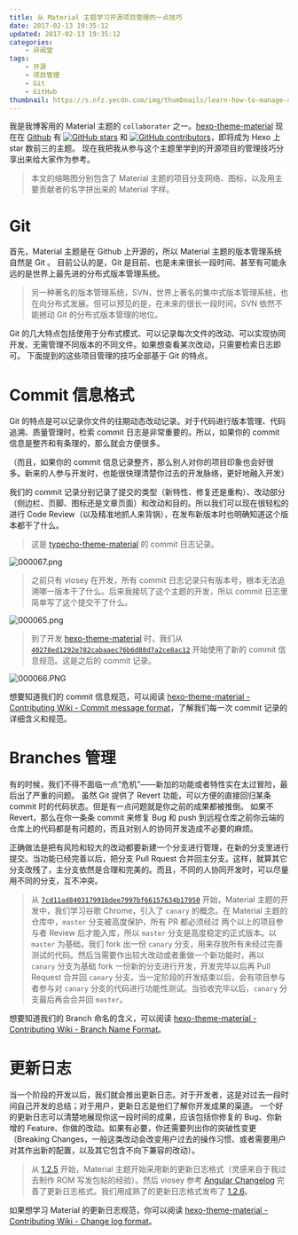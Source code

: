 ```yaml
---
title: 从 Material 主题学习开源项目管理的一点技巧
date: 2017-02-13 19:35:12
updated: 2017-02-13 19:35:12
categories:
    - 异闻堂
tags:
    - 开源
    - 项目管理
    - Git
    - GitHub
thumbnail: https://s.nfz.yecdn.com/img/thumbnails/learn-how-to-manage-a-open-source-project-from-material.png!blogth
---
```


我是我博客用的 Material 主题的 `collaborater` 之一。[hexo-theme-material](https://material.viosey.com) 现在在 [Github](https://github.com/viosey/hexo-theme-material) 有 [![GitHub stars](https://img.shields.io/github/stars/viosey/hexo-theme-material.svg?style=flat-square)](https://github.com/viosey/hexo-theme-material/stargazers) 和 [![GitHub contributors](https://img.shields.io/github/contributors/viosey/hexo-theme-material.svg?style=flat-square)](https://github.com/viosey/hexo-theme-material)，即将成为 Hexo 上 star 数前三的主题。
现在我把我从参与这个主题里学到的开源项目的管理技巧分享出来给大家作为参考。

<!--more-->

> 本文的缩略图分别包含了 Material 主题的项目分支网络、图标，以及用主要贡献者的名字拼出来的 Material 字样。

# Git

首先，Material 主题是在 Github 上开源的，所以 Material 主题的版本管理系统自然是 Git 。
目前公认的是，Git 是目前、也是未来很长一段时间、甚至有可能永远的是世界上最先进的分布式版本管理系统。

> 另一种著名的版本管理系统，SVN，世界上著名的集中式版本管理系统，也在向分布式发展。但可以预见的是，在未来的很长一段时间，SVN 依然不能撼动 Git 的分布式版本管理的地位。

Git 的几大特点包括使用于分布式模式、可以记录每次文件的改动、可以实现协同开发、无需管理不同版本的不同文件。如果想查看某次改动，只需要检索日志即可。
下面提到的这些项目管理的技巧全部基于 Git 的特点。

# Commit 信息格式

Git 的特点是可以记录你文件的往期动态改动记录。对于代码进行版本管理、代码追溯、质量管理时，检索 commit 日志是非常重要的。所以，如果你的 commit 信息是整齐和有条理的，那么就会方便很多。

（而且，如果你的 commit 信息记录整齐，那么别人对你的项目印象也会好很多。新来的人参与开发时，也能很快理清楚你过去的开发脉络，更好地融入开发）

我们的 commit 记录分别记录了提交的类型（新特性、修复还是重构）、改动部分（侧边栏、页脚、图标还是文章页面）和改动和目的。所以我们可以现在很轻松的进行 Code Review（以及精准地抓人来背锅），在发布新版本时也明确知道这个版本都干了什么。

> 这是 [typecho-theme-material](https://github.com/viosey/typecho-theme-material) 的 commit 日志记录。

![000067.png](https://i.nfz.yecdn.com/i/0000067.png)

> 之前只有 viosey 在开发，所有 commit 日志记录只有版本号，根本无法追溯哪一版本干了什么。后来我接坑了这个主题的开发，所以 commit 日志里简单写了这个提交干了什么。

![000065.png](https://i.nfz.yecdn.com/i/0000065.png)

> 到了开发 [hexo-theme-material](https://github.com/viosey/hexo-theme-material) 时，我们从 [`40278ed1292e782cabaaec76b6d88d7a2ce8ac12`](https://github.com/viosey/hexo-theme-material/commit/40278ed1292e782cabaaec76b6d88d7a2ce8ac12) 开始使用了新的 commit 信息规范。这是之后的 commit 记录。

![000066.PNG](https://i.nfz.yecdn.com/i/0000066.png)

想要知道我们的 commit 信息规范，可以阅读 [hexo-theme-material - Contributing Wiki - Commit message format](https://github.com/viosey/hexo-theme-material/wiki/Commit-message-format)，了解我们每一次 commit 记录的详细含义和规范。

# Branches 管理

有的时候，我们不得不面临一点“危机”——新加的功能或者特性实在太过冒险，最后出了严重的问题。
虽然 Git 提供了 Revert 功能，可以方便的直接回归某条 commit 时的代码状态。但是有一点问题就是你之前的成果都被推倒。
如果不 Revert，那么在你一条条 commit 来修复 Bug 和 push 到远程仓库之前你云端的仓库上的代码都是有问题的，而且对别人的协同开发造成不必要的麻烦。

正确做法是把有风险和较大的改动都要新建一个分支进行管理，在新的分支里进行提交。当功能已经完善以后，把分支 Pull Rquest 合并回主分支。这样，就算其它分支改残了，主分支依然是合理和完美的。而且，不同的人协同开发时，可以尽量用不同的分支，互不冲突。

> 从 [`7cd11ad840317991bdee7997bf66157634b17950`](https://github.com/viosey/hexo-theme-material/commit/7cd11ad840317991bdee7997bf66157634b17950) 开始，Material 主题的开发中，我们学习谷歌 Chrome，引入了 `canary` 的概念。在 Material 主题的仓库中，`master` 分支被高度保护，所有 PR 都必须经过 两个以上的项目参与者 Review 后才能入库，所以 `master` 分支是高度稳定的正式版本。以 `master` 为基础，我们 fork 出一份 `canary` 分支，用来存放所有未经过完善测试的代码。然后当需要作出较大改动或者重做一个新功能时，再以 `canary` 分支为基础 fork 一份新的分支进行开发，开发完毕以后再 Pull Request 合并回 `canary` 分支。当一定阶段的开发结束以后，会有项目参与者参与对 `canary` 分支的代码进行功能性测试。当验收完毕以后，`canary` 分支最后再会合并回 `master`。

想要知道我们的 Branch 命名的含义，可以阅读 [hexo-theme-material - Contributing Wiki - Branch Name Format](https://github.com/viosey/hexo-theme-material/wiki/Branch-Name-Format)。

# 更新日志

当一个阶段的开发以后，我们就会推出更新日志。对于开发者，这是对过去一段时间自己开发的总结；对于用户，更新日志是他们了解你开发成果的渠道。
一个好的更新日志可以清楚地展现你这一段时间的成果，应该包括你修复的 Bug、你新增的 Feature、你做的改动。如果有必要，你还需要列出你的突破性变更（Breaking Changes，一般这类改动会改变用户过去的操作习惯、或者需要用户对其作出新的配置，以及其它包含不向下兼容的改动）。

> 从 [1.2.5](https://github.com/viosey/hexo-theme-material/releases/tag/1.2.5) 开始，Material 主题开始采用新的更新日志格式（灵感来自于我过去制作 ROM 写发包帖的经验）。然后 viosey 参考 [Angular Changelog](https://github.com/angular/angular.js/blob/master/CHANGELOG.md) 完善了更新日志格式。我们用成熟了的更新日志格式发布了 [1.2.6](https://github.com/viosey/hexo-theme-material/releases/tag/1.2.6)。

如果想学习 Material 的更新日志规范，你可以阅读 [hexo-theme-material - Contributing Wiki - Change log format](https://github.com/viosey/hexo-theme-material/wiki/Change-log-format)。
